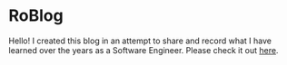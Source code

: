 # RoBlog

Hello! I created this blog in an attempt to share and record what I have learned over the years as a Software Engineer.
Please check it out [here](https://robertdesonier.github.io/RoBlog/).